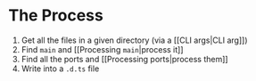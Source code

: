 # The Process

1. Get all the files in a given directory (via a [[CLI args|CLI arg]])
2. Find `main` and [[Processing `main`|process it]]
3. Find all the ports and [[Processing ports|process them]]
4. Write into a `.d.ts` file
